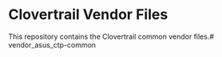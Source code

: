 Clovertrail Vendor Files
========================

This repository contains the Clovertrail common vendor files.# vendor_asus_ctp-common
